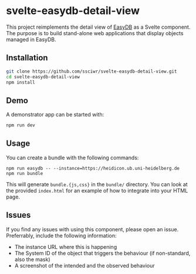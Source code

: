# svelte-easydb-detail-view

This project reimplements the detail view of [EasyDB](https://www.programmfabrik.de/easydb/) as a Svelte component.
The purpose is to build stand-alone web applications that display objects managed in EasyDB.

## Installation

```bash
git clone https://github.com/ssciwr/svelte-easydb-detail-view.git
cd svelte-easydb-detail-view
npm install
```

## Demo

A demonstrator app can be started with:

```bash
npm run dev
```

## Usage

You can create a bundle with the following commands:
```
npm run easydb -- --instance=https://heidicon.ub.uni-heidelberg.de
npm run bundle
```

This will generate `bundle.{js,css}` in the `bundle/` directory. You can look at the provided
`index.html` for an example of how to integrate into your HTML page.

## Issues

If you find any issues with using this component, please open an issue.
Preferrably, include the following information:

* The instance URL where this is happening
* The System ID of the object that triggers the behaviour (if non-standard, also the mask)
* A screenshot of the intended and the observed behaviour
